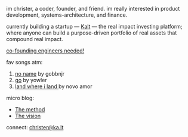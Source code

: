 im christer, a coder, founder, and friend. im really interested in product development, systems-architecture, and finance. 

currently building a startup — <a href="https://ka.lt">Kalt</a> — the real impact investing platform; where anyone can build a purpose-driven portfolio of real assets that compound real impact.

[co-founding engineers needed!](https://ka.lt/jobs)

fav songs atm:
1. [no name](https://www.youtube.com/watch?v=c3E8DW_u0a8) by gobbnjr
2. [go](https://www.youtube.com/watch?v=OOFNUh80Jnw) by yowler
3. [land where i land ](https://www.youtube.com/watch?v=ttv0eOktBtU) by novo amor 

micro blog:
- [The method](https://k-lt.medium.com/afb1f91f981d)
- [The vision](https://ka.lt/vision)

connect: christer@ka.lt
